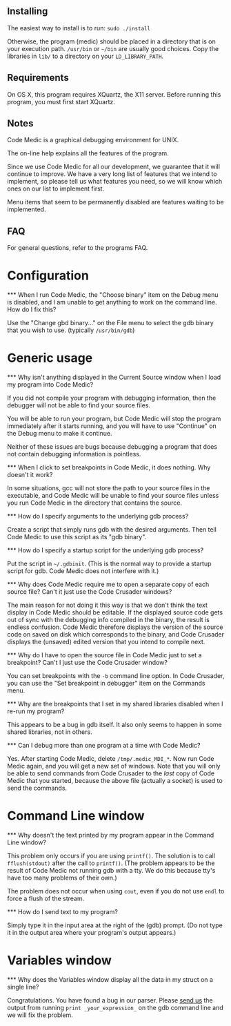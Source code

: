 Installing
----------

The easiest way to install is to run:  `sudo ./install`

Otherwise, the program (medic) should be placed in a directory that is on your execution path.  `/usr/bin` or `~/bin` are usually good choices.  Copy the libraries in `lib/` to a directory on your `LD_LIBRARY_PATH`.


Requirements
------------

On OS X, this program requires XQuartz, the X11 server.  Before running this program, you must first start XQuartz.


Notes
-----

Code Medic is a graphical debugging environment for UNIX.

The on-line help explains all the features of the program.

Since we use Code Medic for all our development, we guarantee that it will
continue to improve.  We have a very long list of features that we intend
to implement, so please tell us what features you need, so we will know
which ones on our list to implement first.

Menu items that seem to be permanently disabled are features waiting
to be implemented.


FAQ
---

For general questions, refer to the programs FAQ.

Configuration
=============

*** When I run Code Medic, the "Choose binary" item on the Debug menu is disabled, and I am unable to get anything to work on the command line.  How do I fix this?

Use the "Change gbd binary..." on the File menu to select the gdb binary that you wish to use. (typically `/usr/bin/gdb`)


Generic usage
=============

*** Why isn't anything displayed in the Current Source window when I load my program into Code Medic?

If you did not compile your program with debugging information, then the debugger will not be able to find your source files.

You will be able to run your program, but Code Medic will stop the program immediately after it starts running, and you will have to use "Continue" on the Debug menu to make it continue.

Neither of these issues are bugs because debugging a program that does not contain debugging information is pointless.


*** When I click to set breakpoints in Code Medic, it does nothing.  Why doesn't it work?

In some situations, gcc will not store the path to your source files in the executable, and Code Medic will be unable to find your source files unless you run Code Medic in the directory that contains the source.


*** How do I specify arguments to the underlying gdb process?

Create a script that simply runs gdb with the desired arguments.  Then tell Code Medic to use this script as its "gdb binary".


*** How do I specify a startup script for the underlying gdb process?

Put the script in `~/.gdbinit`.  (This is the normal way to provide a startup script for gdb.  Code Medic does not interfere with it.)


*** Why does Code Medic require me to open a separate copy of each source file?  Can't it just use the Code Crusader windows?

The main reason for not doing it this way is that we don't think the text display in Code Medic should be editable.  If the displayed source code gets out of sync with the debugging info compiled in the binary, the result is endless confusion.  Code Medic therefore displays the version of the source code on saved on disk which corresponds to the binary, and Code Crusader displays the (unsaved) edited version that you intend to compile next.


*** Why do I have to open the source file in Code Medic just to set a breakpoint?  Can't I just use the Code Crusader window?

You can set breakpoints with the `-b` command line option.  In Code Crusader, you can use the "Set breakpoint in debugger" item on the Commands menu.


*** Why are the breakpoints that I set in my shared libraries disabled when I re-run my program?

This appears to be a bug in gdb itself.  It also only seems to happen in some shared libraries, not in others.


*** Can I debug more than one program at a time with Code Medic?

Yes.  After starting Code Medic, delete `/tmp/.medic_MDI_*`.  Now run Code Medic again, and you will get a new set of windows.  Note that you will only be able to send commands from Code Crusader to the _last_ copy of Code Medic that you started, because the above file (actually a socket) is used to send the commands.


Command Line window
===================

*** Why doesn't the text printed by my program appear in the Command Line window?

This problem only occurs if you are using `printf()`.  The solution is to call `fflush(stdout)` after the call to `printf()`.  (The problem appears to be the result of Code Medic not running gdb with a tty.  We do this because tty's have too many problems of their own.)

The problem does not occur when using `cout`, even if you do not use `endl` to force a flush of the stream.


*** How do I send text to my program?

Simply type it in the input area at the right of the (gdb) prompt.  (Do not type it in the output area where your program's output appears.)


Variables window
================

*** Why does the Variables window display all the data in my struct on a single line?

Congratulations.  You have found a bug in our parser.  Please <a href="/form/contact.php?target=medic">send us</a> the output from running `print _your_expression_` on the gdb command line and we will fix the problem.
